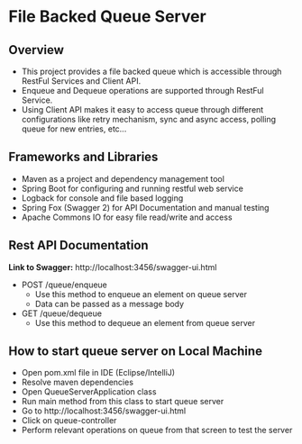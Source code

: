 # File Backed Queue Server

## Overview

* This project provides a file backed queue which is accessible through RestFul Services and Client API. 
* Enqueue and Dequeue operations are supported through RestFul Service.
* Using Client API makes it easy to access queue through different configurations like retry mechanism, sync and async access, polling queue for new entries, etc...

## Frameworks and Libraries

* Maven as a project and dependency management tool
* Spring Boot for configuring and running restful web service
* Logback for console and file based logging
* Spring Fox (Swagger 2) for API Documentation and manual testing
* Apache Commons IO for easy file read/write and access

## Rest API Documentation

**Link to Swagger:** http://localhost:3456/swagger-ui.html

* POST /queue/enqueue
   * Use this method to enqueue an element on queue server
   * Data can be passed as a message body
* GET /queue/dequeue
   * Use this method to dequeue an element from queue server

## How to start queue server on Local Machine

* Open pom.xml file in IDE (Eclipse/IntelliJ)
* Resolve maven dependencies
* Open QueueServerApplication class
* Run main method from this class to start queue server
* Go to http://localhost:3456/swagger-ui.html
* Click on queue-controller
* Perform relevant operations on queue from that screen to test the server